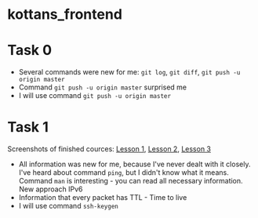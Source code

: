 # kottans_frontend

# Task 0
* Several commands were new for me: `git log`, `git diff`, `git push -u origin master`
* Command `git push -u origin master` surprised me
* I will use command `git push -u origin master`

# Task 1
Screenshots of finished cources: [Lesson 1](kottans_frontend/task_1/Course_1.jpg), [Lesson 2](./task_1/Course_2.jpg), [Lesson 3](./task_1/Course_3.jpg)

* All information was new for me, because I've never dealt with it closely. I've heard about command `ping`, but I didn't know what it means. Command `man` is interesting - you can read all necessary information. New approach IPv6
* Information that every packet has TTL - Time to live
* I will use command `ssh-keygen`

